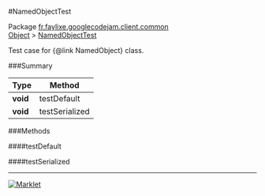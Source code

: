 #NamedObjectTest

Package [fr.faylixe.googlecodejam.client.common](../)<br>
[Object](../../../../java/langObject.md) > [NamedObjectTest](NamedObjectTest.md)

Test case for {@link NamedObject} class.

###Summary


| Type | Method |
| --- | --- |
| **void** | testDefault |
| **void** | testSerialized |

###Methods

####testDefault


####testSerialized


---
[![Marklet](https://img.shields.io/badge/Generated%20by-Marklet-green.svg)](https://github.com/Faylixe/marklet)